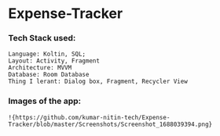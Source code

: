 # Expense-Tracker
### Tech Stack used:
    Language: Koltin, SQL;
    Layout: Activity, Fragment
    Architecture: MVVM
    Database: Room Database
    Thing I lerant: Dialog box, Fragment, Recycler View

### Images of the app:
    !{https://github.com/kumar-nitin-tech/Expense-Tracker/blob/master/Screenshots/Screenshot_1688039394.png}


